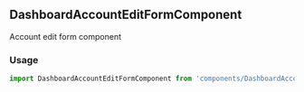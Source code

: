## DashboardAccountEditFormComponent

Account edit form component 

### Usage

```javascript
import DashboardAccountEditFormComponent from 'components/DashboardAccountEditFormComponent/DashboardAccountEditFormComponent.js';
```
